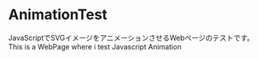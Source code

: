 # AnimationTest

JavaScriptでSVGイメージをアニメーションさせるWebページのテストです。
This is a WebPage where i test Javascript Animation
